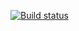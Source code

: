 [![Build status](https://ci.appveyor.com/api/projects/status/5mnhmqxqc2wdd0rg/branch/master?svg=true)](https://ci.appveyor.com/project/pavlovavd/hw-2-1-auto-ci/branch/master)
